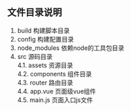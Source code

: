 ## 文件目录说明

1. build 构建脚本目录
2. config 构建配置目录
3. node_modules 依赖node的工具包目录
4. src 源码目录
   <div style="padding-left="40px">4.1. assets 资源目录 </div>
   <div style="padding-left="40px">4.2. components 组件目录 </div>
   <div style="padding-left="40px">4.3. router 路由目录 </div>
   <div style="padding-left="40px">4.4. app.vue 页面级vue组件 </div>
   <div style="padding-left="40px">4.5. main.js 页面入口js文件 </div>
